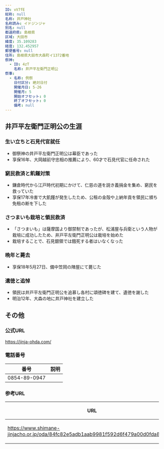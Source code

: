 ```yaml
---
ID: vV7fE
総称: null
名称: 井戸神社
名称読み: イドジンジャ
別名: null
都道府県: 島根県
区域: 大田市
緯度: 35.109283
経度: 132.452957
郵便番号: null
住所: 島根県大田市大森町イ1372番地
祭神:
  - ID: 4zT
    名称: 井戸平左衛門正明公
祭事:
  - 名称: 例祭
    日付区分: 絶対日付
    開催月日: 5-26
    開催月: 5
    開始オフセット: 0
    終了オフセット: 0
    備考: null
---
```


## 井戸平左衛門正明公の生涯

### 生い立ちと石見代官就任

- 御祭神の井戸平左衛門正明公は幕臣であった
- 享保16年、大岡越前守忠相の推薦により、60才で石見代官に任命された

### 窮民救済と飢饉対策

- 鎌倉時代から江戸時代初期にかけて、仁慈の道を説き義捐金を集め、窮民を救っていた
- 享保17年冷害で大飢饉が発生したため、公租の金殻や上納年貢を領民に頒ち免租の断を下した

### さつまいも栽培と領民救済

- 「さつまいも」は薩摩国より御禁制であったが、松浦屋与兵衛という人物が栽培に成功したため、井戸平左衛門正明公は栽培を始めた
- 栽培することで、石見銀領では餓死する者はいなくなった

### 晩年と薨去

- 享保18年5月27日、備中笠岡の陣屋にて薨じた

### 遺徳と追悼

- 領民は井戸平左衛門正明公を追慕し各村に頌徳碑を建て、遺徳を謝した
- 明治12年、大森の地に井戸神社を建立した

## その他

### 公式URL

https://jinja-ohda.com/

### 電話番号

| 番号         | 説明 |
| ------------ | ---- |
| 0854-89-0947 |      |

### 参考URL

| URL                                                                                  | 説明   |
| ------------------------------------------------------------------------------------ | ------ |
| https://www.shimane-jinjacho.or.jp/oda/84fc82e5adb1aab9981f592d6f479a00d0fda8aa.html | 神社庁 |

